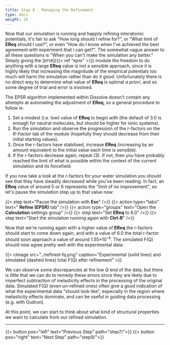 ```yaml
---
title: Step 8 - Managing the Refinement
type: docs
weight: 10
---
```



Now that our simulation is running and happily refining interatomic potentials, it's fair to ask "How long should I refine for?", or "What limit of **EReq** should I use?", or even "How do I know when I've achieved the best agreement with experiment that I can get?". The somewhat vague answer to all these questions is "When you can't make the simulation any better." Simply giving the [`EPSR`]({{< ref "epsr" >}}) module the freedom to do anything with a large **EReq** value is not a sensible approach, since it is highly likely that increasing the magnitude of the empirical potentials too much will harm the simulation rather than do it good. Unfortunately there is no direct way to determine what value of **EReq** is optimal _a priori_, and so some degree of trial and error is involved.

The EPSR algorithm implemented within Dissolve doesn't contain any attempts at automating the adjustment of **EReq**, so a general procedure to follow is:

1. Set a modest (i.e. low) value of **EReq** to begin with (the default of 3.0 is enough for neutral molecules, but should be higher for ionic systems).
2. Run the simulation and observe the progression of the r-factors on the _R-Factor_ tab of the module (hopefully they should decrease from their initial starting values).
3. Once the r-factors have stabilised, increase **EReq** (increasing by an amount equivalent to the initial value each time is sensible).
4. If the r-factors decrease again, repeat (3). If not, then you have probably reached the limit of what is possible within the context of the current simulation and its forcefield.

If you now take a look at the r-factors for your water simulation you should see that they have steadily decreased while you've been reading. In fact, an **EReq** value of around 5 or 6 represents the "limit of no improvement", so let's pause the simulation step up to that value now:


{{< step text="Pause the simulation with **Esc**" />}}
{{< action type="tabs" text=" **Refine (EPSR)** tab" />}}
{{< action type="groups" text="Open the **Calculation** settings group" />}}
{{< step text="Set **EReq** to 6.0" />}}
{{< step text="Start the simulation running again with **Ctrl-R**" />}}

Now that we're running again with a higher value of **EReq** the r-factors should start to come down again, and with a value of 6.0 the total r-factor should soon approach a value of around 1.55&times;10<sup>-4</sup>. The simulated F(Q) should now agree pretty well with the experimental data:

{{< cimage src="../refined-fq.png" caption="Experimental (solid lines) and simulated (dashed lines) total F(Q) after refinement" >}}

We can observe some discrepancies at the low _Q_ end of the data, but there is little that we can do to remedy these errors since they are likely due to imperfect subtraction of inelasticity effects in the processing of the original data. Simulated F(Q) (even un-refined ones) often give a good indication of what the experimental data "should look like", especially in the region where inelasticity effects dominate, and can be useful in guiding data processing (e.g. with Gudrun).

At this point, we can start to think about what kind of structural properties we want to calculate from our refined simulation.

* * *
{{< button pos="left" text="Previous Step" path="step7/">}}
{{< button pos="right" text="Next Step" path="step9/">}}
